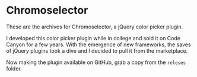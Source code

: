 # Chromoselector

These are the archives for Chromoselector, a jQuery color picker plugin.

I developed this color picker plugin while in college and sold it on Code Canyon for a few years. With the emergence of new frameworks, the saves of jQuery plugins took a dive and I decided to pull it from the marketplace.

Now making the plugin available on GitHub, grab a copy from the ```releses``` folder.